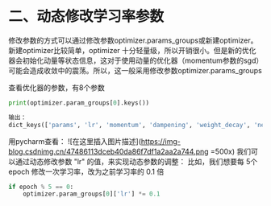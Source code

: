 # 二、动态修改学习率参数

修改参数的方式可以通过修改参数optimizer.params_groups或新建optimizer。新建optimizer比较简单，optimizer 十分轻量级，所以开销很小。但是新的优化器会初始化动量等状态信息，这对于使用动量的优化器（momentum参数的sgd）可能会造成收敛中的震荡。所以，这一般采用修改参数optimizer.params_groups


查看优化器的参数，有8个参数

```python
print(optimizer.param_groups[0].keys())

输出：
dict_keys(['params', 'lr', 'momentum', 'dampening', 'weight_decay', 'nesterov', 'maximize', 'foreach'])
```

用pycharm查看：
![在这里插入图片描述](https://img-blog.csdnimg.cn/47486113dceb40da86f7df1a2aa2a744.png =500x)
我们可以通过动态修改参数 "lr" 的值，来实现动态参数的调整：
比如，我们想要每 5个 epoch 修改一次学习率，改为之前学习率的 0.1 倍

```python
if epoch % 5 == 0:
    optimizer.param_groups[0]['lr'] *= 0.1
```

